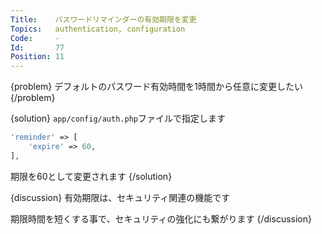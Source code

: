 ```yaml
---
Title:    パスワードリマインダーの有効期限を変更
Topics:   authentication, configuration
Code:     -
Id:       77
Position: 11
---
```


{problem}
デフォルトのパスワード有効時間を1時間から任意に変更したい
{/problem}

{solution}
`app/config/auth.php`ファイルで指定します

```php
'reminder' => [
    'expire' => 60,
],
```
期限を60として変更されます
{/solution}

{discussion}
有効期限は、セキュリティ関連の機能です  

期限時間を短くする事で、セキュリティの強化にも繋がります
{/discussion}

